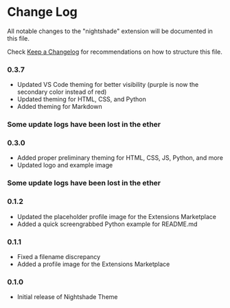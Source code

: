 # Change Log

All notable changes to the "nightshade" extension will be documented in this file.

Check [Keep a Changelog](http://keepachangelog.com/) for recommendations on how to structure this file.

### 0.3.7
- Updated VS Code theming for better visibility (purple is now the secondary color instead of red)
- Updated theming for HTML, CSS, and Python
- Added theming for Markdown

### Some update logs have been lost in the ether

### 0.3.0

- Added proper preliminary theming for HTML, CSS, JS, Python, and more
- Updated logo and example image

### Some update logs have been lost in the ether

### 0.1.2

- Updated the placeholder profile image for the Extensions Marketplace
- Added a quick screengrabbed Python example for README.md

### 0.1.1

- Fixed a filename discrepancy
- Added a profile image for the Extensions Marketplace

### 0.1.0

- Initial release of Nightshade Theme
